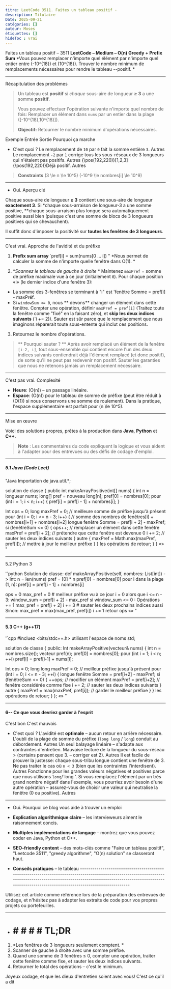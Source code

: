 ```yaml
---
titre: LeetCode 3511. Faites un tableau positif -
description: Titulaire
Date: 2025-09-21
catégories: []
auteur: Moses
étiquettes: []
hideToc : vrai
---
```

Faites un tableau positif – 3511
**LeetCode – Medium – O(n) Greedy + Prefix Sum**
*Vous pouvez remplacer n'importe quel élément par n'importe quel entier entre \(-10^{18}\) et \(10^{18}\).
Trouver le nombre minimum de remplacements nécessaires pour rendre le tableau --positif. *

---

Récapitulation des problèmes

> Un tableau est **positif** si *chaque* sous-aire de longueur **≥ 3** a une somme **positif**.
>
> Vous pouvez effectuer l'opération suivante n'importe quel nombre de fois:
> Remplacer un élément dans `nums` par un entier dans la plage \([-10^{18},10^{18}]\).
>
> **Objectif:** Retourner le nombre minimum d'opérations nécessaires.

Exemple Entrée Sortie Pourquoi ça marche
- C'est quoi ?
Le remplacement de `10` par `0` fait la somme entière `3`. Autres
Le remplacement `-2` par `1` corrige tous les sous-réseaux de 3 longueurs qui n'étaient pas positifs. Autres
{\pos(192,220)}[1,2,3] {\pos(192,220)}Déjà positif. Autres

> **Constraints**
> \(3 \le n \le 10^5\)
> \(-10^9 \le nombres[i] \le 10^9\)

---

- Oui. Aperçu clé

Chaque sous-aire de longueur **≥ 3** contient une sous-aire de longueur **exactement 3**.
Si *chaque sous-arraison de longueur‐3 a une somme positive, **chaque sous-arraison plus longue sera automatiquement positive aussi bien (puisque c'est une somme de blocs de 3 longueurs positives qui se chevauchent).

Il suffit donc d'imposer la positivité sur **toutes les fenêtres de 3 longueurs**.

---

C'est vrai. Approche de l'avidité et du préfixe

1. **Prefix sum array** `pref[i] = sum(nums[0 ... i]) "
*Nous permet de calculer la somme de n'importe quelle fenêtre dans O(1). *

2. **Scannez le tableau de gauche à droite* *
Maintenez `maxPref` = somme de préfixe maximale vue à ce jour (initialement `0`).
Pour chaque position «i» (le dernier indice d'une fenêtre 3):

- La somme des 3-fenêtres se terminant à "i" est
'fenêtre Somme = pref[i] - maxPréf.
- Si `windowSum <= 0`, nous ** devons** changer un élément dans cette fenêtre.
Compter une opération, définir `maxPref = pref[i]` (Traitez toute la fenêtre comme "fixé" en la faisant zéro), et **skip les deux indices suivants** (`i += 2)).
Sauter est sûr parce que le remplacement que nous imaginons réparerait toute sous-entente qui inclut ces positions.

3. Retournez le nombre d'opérations.

> ** Pourquoi sauter ? **
> Après avoir remplacé un élément de la fenêtre `[i-2, i]`, tout sous-ensemble qui contient encore l'un des deux indices suivants contiendrait déjà l'élément remplacé (et donc positif), de sorte qu'il ne peut pas redevenir non positif.
> Sauter les garanties que nous ne retenons jamais un remplacement nécessaire.

---

C'est pas vrai. Complexité

- **Heure**: \(O(n)\) – un passage linéaire.
- **Espace**: \(O(n)\) pour le tableau de somme de préfixe (peut être réduit à \(O(1)\) si nous conservons une somme de roulement).
Dans la pratique, l'espace supplémentaire est parfait pour \(n \le 10^5\).

---

Mise en œuvre

Voici des solutions propres, prêtes à la production dans **Java**, **Python** et **C++**.

> **Note** : Les commentaires du code expliquent la logique et vous aident à l'adapter pour des entrevues ou des défis de codage d'emploi.

---

##### 5.1 Java (Code Leet)

"Java
Importation de java.util.*;

solution de classe {
public int makeArrayPositive(int[] nums) {
int n = longueur nums;
long[] pref = nouveau long[n];
pref[0] = nombres[0];
pour (int i = 1; i < n; i++) {
pref[i] = pref[i - 1] + nombres[i];
}

Int ops = 0;
long maxPref = 0; // meilleure somme de préfixe jusqu'à présent
pour (int i = 0; i <= n - 3; i++) {
// somme des nombres de fenêtres[i] + nombres[i+1] + nombres[i+2]
longue fenêtre Somme = pref[i + 2] - maxPref;
si (fenêtreSum <= 0) {
ops++; // remplacer un élément dans cette fenêtre
maxPref = pref[i + 2]; // prétendre que cette fenêtre est devenue 0
i += 2; // sauter les deux indices suivants
} autre {
maxPref = Math.max(maxPref, pref[i]); // mettre à jour le meilleur préfixe
}
}
les opérations de retour;
}
}
«» "

---

5.2 Python 3

'`python
Solution de classe:
def makeArrayPositive(self, nombres: List[int]) -> Int:
n = len(nums)
pref = [0] * n
pref[0] = nombres[0]
pour i dans la plage (1, n):
pref[i] = pref[i - 1] + nombres[i]

ops = 0
max_pref = 0 # meilleur préfixe vu à ce jour
i = 0
alors que i <= n - 3:
window_sum = pref[i + 2] - max_pref
si window_sum <= 0 :
Opérations += 1
max_pref = pref[i + 2]
i += 3 # sauter les deux prochains indices aussi
Sinon:
max_pref = max(max_pref, pref[i])
i += 1
retour ops
«» "

---

#### 5.3 C++ (g++17)

'`cpp
#incluez <bits/stdc++.h>
utilisant l'espace de noms std;

solution de classe {
public:
Int makeArrayPositive(vecteur<int>& nums) {
int n = nombres.size();
vecteur <long> pref(n);
pref[0] = nombres[0];
pour (int i = 1; i < n; ++i) pref[i] = pref[i-1] + nums[i];

Int ops = 0;
long long maxPref = 0; // meilleur préfixe jusqu'à présent
pour (int i = 0; i <= n - 3; ++i) {
longue fenêtre Somme = pref[i+2] - maxPref;
si (fenêtreSum <= 0) {
++ops; // modifier un élément
maxPref = pref[i+2]; // fenêtre considérée comme fixe
i += 2; // sauter les deux indices suivants
} autre {
maxPref = max(maxPref, pref[i]); // garder le meilleur préfixe
}
}
les opérations de retour;
}
};
«» "

---

#### 6-- Ce que vous devriez garder à l'esprit

C'est bon C'est mauvais
- C'est quoi ?
L'avidité est **optimale** – aucun retour en arrière nécessaire. L'oubli de la plage de somme du préfixe (`long long` / `long`) conduit au débordement. Autres
Un seul balayage linéaire – s'adapte aux contraintes d'entretien. Mauvaise lecture de la longueur du sous-réseau > (certains pensent que 3. – corriger est 2). Autres
Il est facile de prouver la justesse: chaque sous-tribu longue contient une fenêtre de 3. Ne pas traiter le cas où `n < 3` (bien que les contraintes l'interdisent). Autres
Fonctionne pour les grandes valeurs négatives et positives parce que nous utilisons `long`/`long '. Si vous remplacez l'élément par un très grand nombre négatif dans l'exemple, vous pourriez avoir besoin d'une autre opération – assurez-vous de choisir une valeur qui neutralise la fenêtre (0 ou positive). Autres

---

- Oui. Pourquoi ce blog vous aide à trouver un emploi

- **Explication algorithmique claire** – les intervieweurs aiment le raisonnement concis.
- **Multiples implémentations de langage** – montrez que vous pouvez coder en Java, Python et C++.
- **SEO-friendly content** – des mots-clés comme "Faire un tableau positif", "Leetcode 3511", "greedy algorithme", "O(n) solution" se classeront haut.
- **Conseils pratiques** – le tableau ------------------------------------------------------------------------------------------------------------------------------------------------------------------------------------------------------------------------------------------------------

Utilisez cet article comme référence lors de la préparation des entrevues de codage, et n'hésitez pas à adapter les extraits de code pour vos propres projets ou portefeuilles.

---

* # # # # # TL;DR

1. *Les fenêtres de 3 longueurs seulement comptent. *
2. Scanner de gauche à droite avec une somme préfixe.
3. Quand une somme de 3 fenêtres ≤ 0, compter une opération, traiter cette fenêtre comme fixe, et sauter les deux indices suivants.
4. Retourner le total des opérations – c'est le minimum.

Joyeux codage, et que les dieux d'entretien soient avec vous! C'est ce qu'il a dit